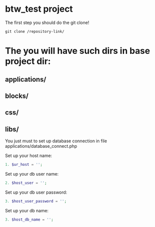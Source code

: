 # btw_test project

The first step you should do the git clone!
```git
git clone /repository-link/
```

# The you will have such dirs in base project dir:

applications/
---
blocks/
---
css/
---
libs/
---

You just must to set up database connection in file applications/database_connect.php

Set up your host name:
```php
1. $ur_host = '';
```
Set up your db user name:
```php
2. $host_user = '';
```
Set up your db user password:
```php
3. $host_user_password = '';
```
Set up your db name:
```php
3. $host_db_name = '';
```